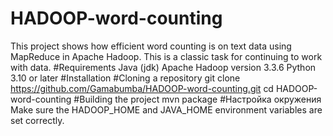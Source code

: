 # HADOOP-word-counting
This project shows how efficient word counting is on text data using MapReduce in Apache Hadoop. This is a classic task for continuing to work with data.
#Requirements
Java (jdk)
Apache Hadoop version 3.3.6
Python 3.10 or later
#Installation
#Cloning a repository
git clone https://github.com/Gamabumba/HADOOP-word-counting.git
cd HADOOP-word-counting
#Building the project
mvn package
#Настройка окружения 
Make sure the HADOOP_HOME and JAVA_HOME environment variables are set correctly.
